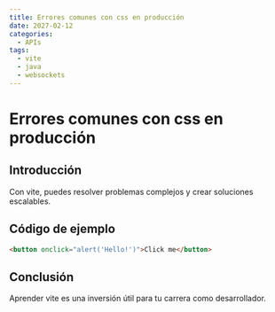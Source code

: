 ```yaml
---
title: Errores comunes con css en producción
date: 2027-02-12
categories:
  - APIs
tags:
  - vite
  - java
  - websockets
---
```


# Errores comunes con css en producción

## Introducción

Con vite, puedes resolver problemas complejos y crear soluciones escalables.

## Código de ejemplo

```html
<button onclick="alert('Hello!')">Click me</button>
```

## Conclusión

Aprender vite es una inversión útil para tu carrera como desarrollador.